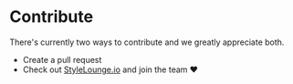 # Contribute

There's currently two ways to contribute and we greatly appreciate both.

* Create a pull request
* Check out [StyleLounge.io](http://www.stylelounge.io) and join the team ❤️️



